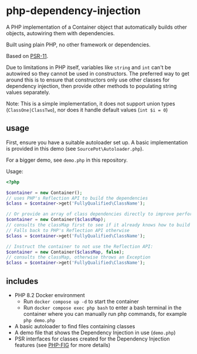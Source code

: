 # php-dependency-injection
A PHP implementation of a Container object that automatically builds other objects, autowiring them with dependencies.

Built using plain PHP, no other framework or dependencies.

Based on [PSR-11](https://www.php-fig.org/psr/psr-11/).

Due to limitations in PHP itself, variables like `string` and `int` can't be autowired so they cannot be used in constructors.  The preferred way to get around this is to ensure that constructors only use other classes for dependency injection, then provide other methods to populating string values separately.

Note: This is a simple implementation, it does not support union types (`ClassOne|ClassTwo`), nor does it handle default values (`int $i = 0`)

## usage
First, ensure you have a suitable autoloader set up.  A basic implementation is provided in this demo (see `SourcePot\Autoloader.php`).

For a bigger demo, see `demo.php` in this repository.

Usage:
```php
<?php

$container = new Container();
// uses PHP's Reflection API to build the dependencies
$class = $container->get('FullyQualified\ClassName');

// Or provide an array of class dependencies directly to improve performance:
$container = new Container($classMap);
// consults the classMap first to see if it already knows how to build this class.
// Falls back to PHP's Reflection API otherwise
$class = $container->get('FullyQualified\ClassName');

// Instruct the container to not use the Reflection API:
$container = new Container($classMap, false);
// consults the classMap, otherwise throws an Exception
$class = $container->get('FullyQualified\ClassName');
```


## includes
* PHP 8.2 Docker environment
    * Run `docker compose up -d` to start the container
    * Run `docker compose exec php bash` to enter a bash terminal in the container where you can manually run php commands, for example `php demo.php`
* A basic autoloader to find files containing classes
* A demo file that shows the Dependency Injection in use (`demo.php`)
* PSR interfaces for classes created for the Dependency Injection features (see [PHP-FIG](https://www.php-fig.org/psr/psr-11/) for more details)